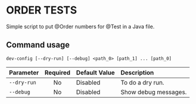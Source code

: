 # ORDER TESTS

Simple script to put @Order numbers for @Test in a Java file.

## Command usage

```shell
dev-config [--dry-run] [--debug] <path_0> [path_1] ... [path_0]
```

| Parameter   | Required | Default Value | Description               |
| :---------- | :------: | :------------ | :------------------------ |
| `--dry-run` |    No    | Disabled      | To do a dry run.          |
| `--debug`   |    No    | Disabled      | Show debug messages.      |
